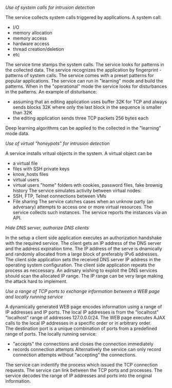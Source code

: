 
*Use of system calls for intrusion detection*

The service collects system calls triggered by applications.  A system call:
  - I/O
  - memory allocation
  - memory access
  - hardware access
  - thread creation/deletion
  - etc

The service time stamps the system calls. The service looks for patterns in the collected data. The service recognizes 
the application by fingerprint - patterns of system calls. The service comes with a preset patterns for popular applications. The service can run in "learning" mode and build the patterns. When in the "operational" mode the service looks for disturbances in the patterns. An example of disturbance: 
  - assuming that an editing application uses buffer 32K for TCP and always sends blocks 32K where only the last block
  in the sequence is smaller than 32K
  - the editing application sends three TCP packets 256 bytes each 

Deep learning algorithms can be applied to the collected in the "learning" mode data.

*Use of virtual "honeypots" for intrusion detection*

A service installs vritual objects in the system. A virtual object can be 
  - a virtual file 
  - files with SSH private keys
  - know_hosts files
  - virtual users
  - virtual users "home" folders wth cookies, password files, fake browsig history
The service simulates activity between virtual nodes:
  - SSH, FTP, Telnet connections between VMs
  - File sharing
The service catches cases when an unknow party (an adversary) attempts to access one or more virtual resources.
The service collects such instances. The service reports the instances via an API.

*Hide DNS server, authorize DNS clients*

In the setup a client side application executes an authorization handshake with the required service. The client gets an IP address of the DNS 
server and the address expiration time. The IP address of the serve is dnamically and randomly allocated from a large block of preferably IPv6 addresses. The client side application sets 
the received DNS server IP address in the operating system configuration. 
The client side application repeats the process as neccessary.
An adirsary wishing to exploit the DNS services should scan the allocated IP range. The IP range can be very large making the attack hard to implement. 


*Use a range of TCP ports to exchange information between a WEB page and locally running service*

A dynamically generated WEB page encodes information using a range of IP addresses and IP ports. The local IP addresses is from the "localhost" 
"localhost" range of addresses 127.0.0.0/24. The WEB page executes AJAX calls to the local IP addresses in a specific order or 
in arbitrary order.  
The destination port is a unique combination of ports from a predefined range of ports. The locally running service:
  - "accepts" the connections and closes the connection immediately 
  - records connection attempts
 Alternatively the service can only record connection attempts without "accepting" the connections.
 
 The service can indentify the process which issued the TCP connection requests. The service can link between the TCP ports and 
 processes. The service decodes the range of IP addresses and ports into the original information.

